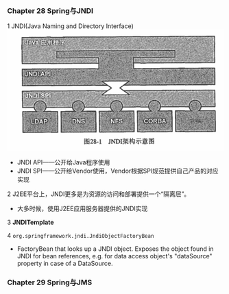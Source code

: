### Chapter 28 Spring与JNDI

1 JNDI(Java Naming and Directory Interface)
![JNDI架构图](./images/JNDI20180708.PNG)
- JNDI API——公开给Java程序使用
- JNDI SPI——公开给Vendor使用，Vendor根据SPI规范提供自己产品的对应实现

2 J2EE平台上，JNDI更多是为资源的访问和部署提供一个“隔离层”。
- 大多时候，使用J2EE应用服务器提供的JNDI实现

3 **JNDITemplate**

4 ```org.springframework.jndi.JndiObjectFactoryBean```
- FactoryBean that looks up a JNDI object. Exposes the object found in JNDI for bean references, e.g. for data access object's "dataSource" property in case of a DataSource.
### Chapter 29 Spring与JMS

